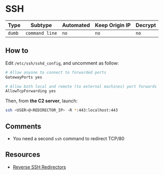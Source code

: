 # SSH

| Type   | Subtype        | Automated | Keep Origin IP | Decrypt |
| ------ | -------------- | --------- | -------------- | ------- |
| `dumb` | `command line` | `no`      | `no`           | `no`    |

## How to

Edit `/etc/ssh/sshd_config`, and uncomment as follow:

```bash
# Allow anyone to connect to forwarded ports
GatewayPorts yes

# Allow both local and remote (to external machines) port forwards
AllowTcpForwarding yes
```

Then, from **the C2 server**, launch:

```bash
ssh <USER>@<REDIRECTOR_IP> -R *:443:localhost:443
```

## Comments

- You need a second `ssh` command to redirect TCP/80

## Resources

- [Reverse SSH Redirectors](https://blog.smallsec.ca/2018/06/16/reverse-ssh-redirectors/)